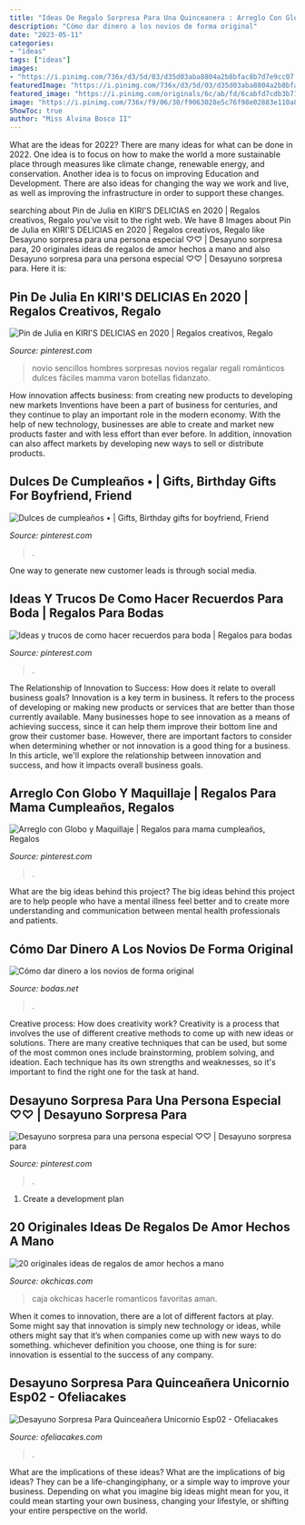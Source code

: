 ```yaml
---
title: "Ideas De Regalo Sorpresa Para Una Quinceanera : Arreglo Con Globo Y Maquillaje"
description: "Cómo dar dinero a los novios de forma original"
date: "2023-05-11"
categories:
- "ideas"
tags: ["ideas"]
images:
- "https://i.pinimg.com/736x/d3/5d/03/d35d03aba8804a2b8bfac8b7d7e9cc07.jpg"
featuredImage: "https://i.pinimg.com/736x/d3/5d/03/d35d03aba8804a2b8bfac8b7d7e9cc07.jpg"
featured_image: "https://i.pinimg.com/originals/6c/ab/fd/6cabfd7cdb3b713cc59162f81125a121.jpg"
image: "https://i.pinimg.com/736x/f9/06/30/f9063028e5c76f98e02883e110a89a51.jpg"
ShowToc: true
author: "Miss Alvina Bosco II"
---
```



What are the ideas for 2022?
There are many ideas for what can be done in 2022. One idea is to focus on how to make the world a more sustainable place through measures like climate change, renewable energy, and conservation. Another idea is to focus on improving Education and Development. There are also ideas for changing the way we work and live, as well as improving the infrastructure in order to support these changes.

	

		
searching about Pin de Julia en KIRI&#039;S DELICIAS en 2020 | Regalos creativos, Regalo you've visit to the right web. We have 8 Images about Pin de Julia en KIRI&#039;S DELICIAS en 2020 | Regalos creativos, Regalo like Desayuno sorpresa para una persona especial ♡♡ | Desayuno sorpresa para, 20 originales ideas de regalos de amor hechos a mano and also Desayuno sorpresa para una persona especial ♡♡ | Desayuno sorpresa para. Here it is:
		
    
## Pin De Julia En KIRI&#039;S DELICIAS En 2020 | Regalos Creativos, Regalo

<img loading=lazy src="https://i.pinimg.com/originals/6c/ab/fd/6cabfd7cdb3b713cc59162f81125a121.jpg" onerror="this.onerror=null;this.src='https://tse2.mm.bing.net/th?id=OIP._RLBnsGRQbHfC8o95TXd7gHaJ4&amp;pid=15.1';" alt="Pin de Julia en KIRI&#039;S DELICIAS en 2020 | Regalos creativos, Regalo">

_Source: pinterest.com_

>novio sencillos hombres sorpresas novios regalar regali románticos dulces fáciles mamma varon botellas fidanzato. 

	

How innovation affects business: from creating new products to developing new markets
Inventions have been a part of business for centuries, and they continue to play an important role in the modern economy. With the help of new technology, businesses are able to create and market new products faster and with less effort than ever before. In addition, innovation can also affect markets by developing new ways to sell or distribute products.

    
## Dulces De Cumpleaños • | Gifts, Birthday Gifts For Boyfriend, Friend

<img loading=lazy src="https://i.pinimg.com/736x/f9/06/30/f9063028e5c76f98e02883e110a89a51.jpg" onerror="this.onerror=null;this.src='https://tse1.mm.bing.net/th?id=OIP.NuIPed2LCOm7k6RhjL9MxgHaJ4&amp;pid=15.1';" alt="Dulces de cumpleaños • | Gifts, Birthday gifts for boyfriend, Friend">

_Source: pinterest.com_

>. 

	

One way to generate new customer leads is through social media.

    
## Ideas Y Trucos De Como Hacer Recuerdos Para Boda | Regalos Para Bodas

<img loading=lazy src="https://i.pinimg.com/736x/c2/a2/60/c2a2604d6e149bb7e07644cc31aa6919.jpg" onerror="this.onerror=null;this.src='https://tse3.mm.bing.net/th?id=OIP.5i7_E-SWaxiedbhDL5FkWQAAAA&amp;pid=15.1';" alt="Ideas y trucos de como hacer recuerdos para boda | Regalos para bodas">

_Source: pinterest.com_

>. 

	

The Relationship of Innovation to Success: How does it relate to overall business goals?
Innovation is a key term in business. It refers to the process of developing or making new products or services that are better than those currently available. Many businesses hope to see innovation as a means of achieving success, since it can help them improve their bottom line and grow their customer base. However, there are important factors to consider when determining whether or not innovation is a good thing for a business. In this article, we'll explore the relationship between innovation and success, and how it impacts overall business goals.

    
## Arreglo Con Globo Y Maquillaje | Regalos Para Mama Cumpleaños, Regalos

<img loading=lazy src="https://i.pinimg.com/736x/ac/22/66/ac2266001783bc41e9f669061bc6d5eb--unicorn.jpg" onerror="this.onerror=null;this.src='https://tse2.mm.bing.net/th?id=OIP.TmWN0-NKyQ532fuI1bIDbwHaME&amp;pid=15.1';" alt="Arreglo con Globo y Maquillaje | Regalos para mama cumpleaños, Regalos">

_Source: pinterest.com_

>. 

	

What are the big ideas behind this project?
The big ideas behind this project are to help people who have a mental illness feel better and to create more understanding and communication between mental health professionals and patients.

    
## Cómo Dar Dinero A Los Novios De Forma Original

<img loading=lazy src="https://cdn0.bodas.net/img_r_62996/6/9/9/2/t30_1_62996.jpg" onerror="this.onerror=null;this.src='https://tse4.mm.bing.net/th?id=OIP.Uyyt7fNmTrOGhi5WLkCvGgHaE8&amp;pid=15.1';" alt="Cómo dar dinero a los novios de forma original">

_Source: bodas.net_

>. 

	

Creative process: How does creativity work?
Creativity is a process that involves the use of different creative methods to come up with new ideas or solutions. There are many creative techniques that can be used, but some of the most common ones include brainstorming, problem solving, and ideation. Each technique has its own strengths and weaknesses, so it's important to find the right one for the task at hand.

    
## Desayuno Sorpresa Para Una Persona Especial ♡♡ | Desayuno Sorpresa Para

<img loading=lazy src="https://i.pinimg.com/736x/d3/5d/03/d35d03aba8804a2b8bfac8b7d7e9cc07.jpg" onerror="this.onerror=null;this.src='https://tse4.mm.bing.net/th?id=OIP.-3vpuq1KBrTKw47JkYu6CwHaJ4&amp;pid=15.1';" alt="Desayuno sorpresa para una persona especial ♡♡ | Desayuno sorpresa para">

_Source: pinterest.com_

>. 

	

1. Create a development plan 

    
## 20 Originales Ideas De Regalos De Amor Hechos A Mano

<img loading=lazy src="http://www.okchicas.com/wp-content/uploads/2016/03/dovana-valentino-dienos-proga.png" onerror="this.onerror=null;this.src='https://tse1.mm.bing.net/th?id=OIP.x1OaHFtO4KVSEzM8MjdM7wHaFi&amp;pid=15.1';" alt="20 originales ideas de regalos de amor hechos a mano">

_Source: okchicas.com_

>caja okchicas hacerle romanticos favoritas aman. 

	

When it comes to innovation, there are a lot of different factors at play. Some might say that innovation is simply new technology or ideas, while others might say that it’s when companies come up with new ways to do something. whichever definition you choose, one thing is for sure: innovation is essential to the success of any company.

    
## Desayuno Sorpresa Para Quinceañera Unicornio Esp02 - Ofeliacakes

<img loading=lazy src="https://www.ofeliacakes.com/wp-content/uploads/2021/01/IMG_20210113_163218_812-scaled.jpg" onerror="this.onerror=null;this.src='https://tse3.mm.bing.net/th?id=OIP.5kmIIgNcZ88rSL16xmA1rQHaJQ&amp;pid=15.1';" alt="Desayuno Sorpresa Para Quinceañera Unicornio Esp02 - Ofeliacakes">

_Source: ofeliacakes.com_

>. 

	

What are the implications of these ideas?
What are the implications of big ideas? They can be a life-changingiphany, or a simple way to improve your business. Depending on what you imagine big ideas might mean for you, it could mean starting your own business, changing your lifestyle, or shifting your entire perspective on the world.

